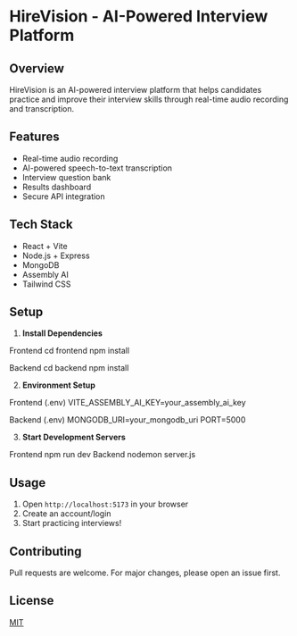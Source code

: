 # HireVision - AI-Powered Interview Platform

## Overview

HireVision is an AI-powered interview platform that helps candidates practice and improve their interview skills through real-time audio recording and transcription.

## Features

- Real-time audio recording
- AI-powered speech-to-text transcription
- Interview question bank
- Results dashboard
- Secure API integration

## Tech Stack

- React + Vite
- Node.js + Express
- MongoDB
- Assembly AI
- Tailwind CSS

## Setup

1. **Install Dependencies**

Frontend
cd frontend
npm install

Backend
cd backend
npm install

2. **Environment Setup**

Frontend (.env)
VITE_ASSEMBLY_AI_KEY=your_assembly_ai_key

Backend (.env)
MONGODB_URI=your_mongodb_uri
PORT=5000

3. **Start Development Servers**

Frontend
npm run dev
Backend
nodemon server.js

## Usage

1. Open `http://localhost:5173` in your browser
2. Create an account/login
3. Start practicing interviews!

## Contributing

Pull requests are welcome. For major changes, please open an issue first.

## License

[MIT](LICENSE)
